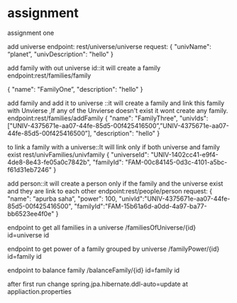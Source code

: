 # assignment
assignment one 

add universe
endpoint:
rest/universe/universe
request:
{
  "univName": “planet”,
  "univDescription": "hello"
}


add family with out universe id::it will create a family 
endpoint:rest/families/family

{
 "name": "FamilyOne”,
"description": "hello"
}

add family and add it to universe ::it will create a family and link this family with Unvierse ,If any of the Unvierse doesn't exist it wont create any family.
endpoint:rest/families/addFamily
{
  "name": "FamilyThree",
  "univIds": ["UNIV-4375671e-aa07-44fe-85d5-00f425416500”,”UNIV-4375671e-aa07-44fe-85d5-00f425416500”],
  "description": "hello"
}


to link a family with a universe::It will link only if both universe and family exist 
rest/univFamilies/univfamily
{
  "universeId": "UNIV-1402cc41-e9f4-4de8-8e43-fe05a0c7842b",
  "familyId": "FAM-00c84145-0d3c-4101-a5bc-f61d31eb7246"
}


add person::it will create a person only if the family and the universe exist and they are link to each other
endpoint:rest/people/person request: {
  "name": “apurba saha“,
  "power": 100,
  "univId":"UNIV-4375671e-aa07-44fe-85d5-00f425416500",
  "familyId":"FAM-15b61a6d-a0dd-4a97-ba77-bb6523ee4f0e"
}



endpoint to get all families in a universe
/familiesOfUniverse/{id}
id=universe id

endpoint to get power of a family grouped by universe
/familyPower/{id}
id=family id

endpoint to balance family
/balanceFamily/{id}
id=family id

after first run change spring.jpa.hibernate.ddl-auto=update at appliaction.properties
